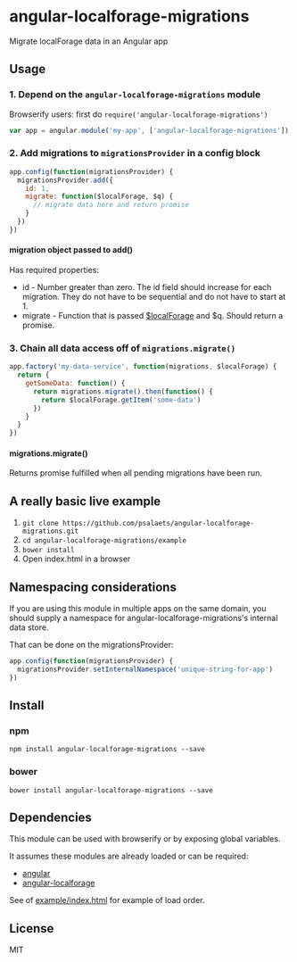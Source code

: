 # angular-localforage-migrations

Migrate localForage data in an Angular app

## Usage

### 1. Depend on the `angular-localforage-migrations` module

Browserify users: first do `require('angular-localforage-migrations')`

```js
var app = angular.module('my-app', ['angular-localforage-migrations'])
```

### 2. Add migrations to `migrationsProvider` in a config block

```js
app.config(function(migrationsProvider) {
  migrationsProvider.add({
    id: 1,
    migrate: function($localForage, $q) {
      // migrate data here and return promise
    }
  })
})
```

#### migration object passed to add()

Has required properties:

- id - Number greater than zero. The id field should increase for each migration. They do not have to be sequential and do not have to start at 1.
- migrate - Function that is passed [$localForage](https://github.com/ocombe/angular-localForage) and $q. Should return a promise.

### 3. Chain all data access off of `migrations.migrate()`

```js
app.factory('my-data-service', function(migrations, $localForage) {
  return {
    getSomeData: function() {
      return migrations.migrate().then(function() {
        return $localForage.getItem('some-data')
      })
    }
  }
})
```

#### migrations.migrate()

Returns promise fulfilled when all pending migrations have been run.

## A really basic live example

1. `git clone https://github.com/psalaets/angular-localforage-migrations.git`
2. `cd angular-localforage-migrations/example`
3. `bower install`
4. Open index.html in a browser

## Namespacing considerations

If you are using this module in multiple apps on the same domain, you should supply a namespace for angular-localforage-migrations's internal data store.

That can be done on the migrationsProvider:

```js
app.config(function(migrationsProvider) {
  migrationsProvider.setInternalNamespace('unique-string-for-app')
})
```

## Install

### npm

`npm install angular-localforage-migrations --save`

### bower

`bower install angular-localforage-migrations --save`

## Dependencies

This module can be used with browserify or by exposing global variables.

It assumes these modules are already loaded or can be required:

- [angular](https://github.com/angular/angular.js)
- [angular-localforage](https://github.com/ocombe/angular-localForage)

See of [example/index.html](https://github.com/psalaets/angular-localforage-migrations/blob/master/example/index.html) for example of load order.

## License

MIT